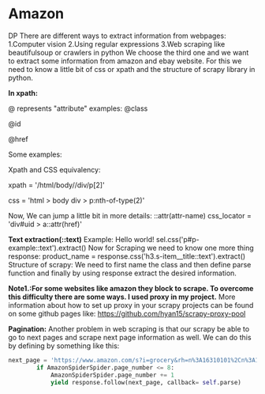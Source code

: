 # Amazon
DP
There are different ways to extract information from webpages:
1.Computer vision
2.Using regular expressions
3.Web scraping like beautifulsoup or crawlers in python
We choose the third one and we want to extract some information from amazon and ebay website.
For this we need to know a little bit of css or xpath and the structure of scrapy library in python.

**In xpath:**

@ represents "attribute"
examples:
@class

@id

@href

Some examples:

Xpath and CSS equivalency:

xpath = '/html/body//div/p[2]'

css = 'html > body div > p:nth-of-type(2)'


Now, We can jump a little bit in more details:
::attr(attr-name)
css_locator = 'div#uid > a::attr(href)'

**Text extraction(::text)**
Example:
Hello world!
sel.css('p#p-example::text').extract()
Now for Scraping we need to know one more thing response:
product_name = response.css('h3.s-item__title::text').extract()
Structure of scrapy:
We need to first name the class and then define parse function and finally by using response extract the desired information.

**Note1.:For some websites like amazon they block to scrape. To overcome this difficulty there are some ways. I used proxy in my project.**
More information about how to set up proxy in your scrapy projects can be found on some github pages like:
https://github.com/hyan15/scrapy-proxy-pool

**Pagination:**
Another problem in web scraping is that our scrapy be able to go to next pages and scrape next page information as well. 
We can do this by defining by something like this:
```python
next_page = 'https://www.amazon.com/s?i=grocery&rh=n%3A16310101%2Cn%3A16310211%2Cn%3A16310231%2Cn%3A16521305011%2Cn%3A16318401%2Cn%3A16318511&page=' + str(AmazonSpiderSpider.page_number) + '&qid=1576114939&ref=sr_pg_2'
        if AmazonSpiderSpider.page_number <= 8:
            AmazonSpiderSpider.page_number += 1
            yield response.follow(next_page, callback= self.parse)
```
